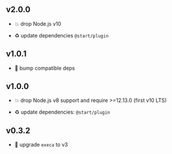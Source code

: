 ## v2.0.0

* 💥 drop Node.js v10

* ♻️ update dependencies `@start/plugin`

## v1.0.1

* 🐞 bump compatible deps

## v1.0.0

* 💥 drop Node.js v8 support and require >=12.13.0 (first v10 LTS)

* ♻️ update dependencies: `@start/plugin`

## v0.3.2

* 🐞 upgrade `execa` to v3

